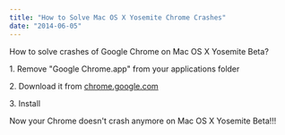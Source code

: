```yaml
---
title: "How to Solve Mac OS X Yosemite Chrome Crashes"
date: "2014-06-05"
---
```


How to solve crashes of Google Chrome on Mac OS X Yosemite Beta?

  

1\. Remove "Google Chrome.app" from your applications folder

2\. Download it from [chrome.google.com](http://chrome.google.com/)

3\. Install

  

Now your Chrome doesn't crash anymore on Mac OS X Yosemite Beta!!!
